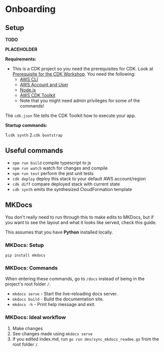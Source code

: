# Onboarding

## Setup

**TODO**

**PLACEHOLDER**

**Requirements:**

- This is a CDK project so you need the prerequisites for CDK. Look
  at [Prerequisite for the CDK Workshop](https://cdkworkshop.com/15-prerequisites.html). You need the following:
  - [AWS CLI](https://cdkworkshop.com/15-prerequisites/100-awscli.html)
  - [AWS Account and User](https://cdkworkshop.com/15-prerequisites/200-account.html)
  - [Node.js](https://cdkworkshop.com/15-prerequisites/300-nodejs.html)
  - [AWS CDK Toolkit](https://cdkworkshop.com/15-prerequisites/500-toolkit.html)
  - Note that you might need admin privileges for some of the commands!

The `cdk.json` file tells the CDK Toolkit how to execute your app.

**Startup commands:**

1.`cdk synth`
2.`cdk bootstrap`

## Useful commands

* `npm run build`   compile typescript to js
* `npm run watch`   watch for changes and compile
* `npm run test`    perform the jest unit tests
* `cdk deploy`      deploy this stack to your default AWS account/region
* `cdk diff`        compare deployed stack with current state
* `cdk synth`       emits the synthesized CloudFormation template

## MKDocs

You don't really need to run through this to make edits to MKDocs, but if you want to see the layout and what it looks
like served, check this guide.

This assumes that you have **Python** installed locally.

### MKDocs: Setup

```shell
pip install mkdocs
```

### MKDocs: Commands

When entering these commands, go to `/docs` instead of being in the project's root folder `/`.

* `mkdocs serve` - Start the live-reloading docs server.
* `mkdocs build` - Build the documentation site.
* `mkdocs -h` - Print help message and exit.

### MKDocs: Ideal workflow

1. Make changes
2. See changes made using `mkdocs serve`
3. If you edited index.md, run `go run dev/sync_mkdocs_readme.go` from the root folder `/`.
